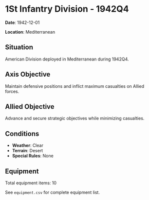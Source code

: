 # 1St Infantry Division - 1942Q4

**Date**: 1942-12-01

**Location**: Mediterranean

## Situation

American Division deployed in Mediterranean during 1942Q4.

## Axis Objective

Maintain defensive positions and inflict maximum casualties on Allied forces.

## Allied Objective

Advance and secure strategic objectives while minimizing casualties.

## Conditions

- **Weather**: Clear
- **Terrain**: Desert
- **Special Rules**: None

## Equipment

Total equipment items: 10

See `equipment.csv` for complete equipment list.
